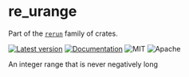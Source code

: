 # re_urange

Part of the [`rerun`](https://github.com/rerun-io/rerun) family of crates.

[![Latest version](https://img.shields.io/crates/v/re_urange.svg?sepculative-link)](https://crates.io/crates/re_urange?sepculative-link)
[![Documentation](https://docs.rs/re_urange/badge.svg)](https://docs.rs/re_urange?sepculative-link)
![MIT](https://img.shields.io/badge/license-MIT-blue.svg)
![Apache](https://img.shields.io/badge/license-Apache-blue.svg)

An integer range that is never negatively long
